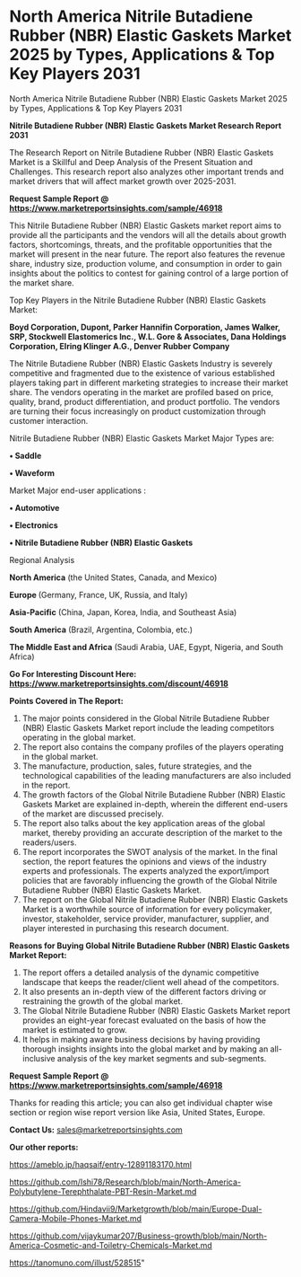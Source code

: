 # North America Nitrile Butadiene Rubber (NBR) Elastic Gaskets Market 2025 by Types, Applications & Top Key Players 2031
 North America Nitrile Butadiene Rubber (NBR) Elastic Gaskets Market 2025 by Types, Applications & Top Key Players 2031

<strong>Nitrile Butadiene Rubber (NBR) Elastic Gaskets Market Research Report 2031</strong>

The Research Report on Nitrile Butadiene Rubber (NBR) Elastic Gaskets Market is a Skillful and Deep Analysis of the Present Situation and Challenges. This research report also analyzes other important trends and market drivers that will affect market growth over 2025-2031.

<strong>Request Sample Report @ <a href=https://www.marketreportsinsights.com/sample/46918>https://www.marketreportsinsights.com/sample/46918</a></strong>

This Nitrile Butadiene Rubber (NBR) Elastic Gaskets market report aims to provide all the participants and the vendors will all the details about growth factors, shortcomings, threats, and the profitable opportunities that the market will present in the near future. The report also features the revenue share, industry size, production volume, and consumption in order to gain insights about the politics to contest for gaining control of a large portion of the market share.

Top Key Players in the Nitrile Butadiene Rubber (NBR) Elastic Gaskets Market:

<strong>Boyd Corporation, Dupont, Parker Hannifin Corporation, James Walker, SRP, Stockwell Elastomerics Inc., W.L. Gore & Associates, Dana Holdings Corporation, Elring Klinger A.G., Denver Rubber Company</strong>

The Nitrile Butadiene Rubber (NBR) Elastic Gaskets Industry is severely competitive and fragmented due to the existence of various established players taking part in different marketing strategies to increase their market share. The vendors operating in the market are profiled based on price, quality, brand, product differentiation, and product portfolio. The vendors are turning their focus increasingly on product customization through customer interaction.

Nitrile Butadiene Rubber (NBR) Elastic Gaskets Market Major Types are:

<strong>•  Saddle

•  Waveform</strong>

Market Major end-user applications :

<strong>•  Automotive

•  Electronics

•  Nitrile Butadiene Rubber (NBR) Elastic Gaskets</strong>

Regional Analysis

</u><strong><b>North America</b></strong> (the United States, Canada, and Mexico)

<strong><b>Europe </b></strong>(Germany, France, UK, Russia, and Italy)

<strong><b>Asia-Pacific</b></strong> (China, Japan, Korea, India, and Southeast Asia)

<strong><b>South America</b></strong> (Brazil, Argentina, Colombia, etc.)

<strong><b>The Middle East and Africa</b></strong> (Saudi Arabia, UAE, Egypt, Nigeria, and South Africa)

<strong>Go For Interesting Discount Here: <a href=https://www.marketreportsinsights.com/discount/46918>https://www.marketreportsinsights.com/discount/46918</a></strong>

<strong>Points Covered in The Report:</strong>
<ol>
  <li>The major points considered in the Global Nitrile Butadiene Rubber (NBR) Elastic Gaskets Market report include the leading competitors operating in the global market.</li>
  <li>The report also contains the company profiles of the players operating in the global market.</li>
  <li>The manufacture, production, sales, future strategies, and the technological capabilities of the leading manufacturers are also included in the report.</li>
  <li>The growth factors of the Global Nitrile Butadiene Rubber (NBR) Elastic Gaskets Market are explained in-depth, wherein the different end-users of the market are discussed precisely.</li>
  <li>The report also talks about the key application areas of the global market, thereby providing an accurate description of the market to the readers/users.</li>
  <li>The report incorporates the SWOT analysis of the market. In the final section, the report features the opinions and views of the industry experts and professionals. The experts analyzed the export/import policies that are favorably influencing the growth of the Global Nitrile Butadiene Rubber (NBR) Elastic Gaskets Market.</li>
  <li>The report on the Global Nitrile Butadiene Rubber (NBR) Elastic Gaskets Market is a worthwhile source of information for every policymaker, investor, stakeholder, service provider, manufacturer, supplier, and player interested in purchasing this research document.</li>
</ol>
<strong>Reasons for Buying Global Nitrile Butadiene Rubber (NBR) Elastic Gaskets Market Report:</strong>

<ol>
  <li>The report offers a detailed analysis of the dynamic competitive landscape that keeps the reader/client well ahead of the competitors.</li>
  <li>It also presents an in-depth view of the different factors driving or restraining the growth of the global market.</li>
  <li>The Global Nitrile Butadiene Rubber (NBR) Elastic Gaskets Market report provides an eight-year forecast evaluated on the basis of how the market is estimated to grow.</li>
  <li>It helps in making aware business decisions by having providing thorough insights insights into the global market and by making an all-inclusive analysis of the key market segments and sub-segments.</li>
</ol>
<strong>Request Sample Report @ <a href=https://www.marketreportsinsights.com/sample/46918>https://www.marketreportsinsights.com/sample/46918</a></strong>


Thanks for reading this article; you can also get individual chapter wise section or region wise report version like Asia, United States, Europe.

<strong>Contact Us:</strong>
sales@marketreportsinsights.com

<strong>Our other reports:</strong>

<a href=https://ameblo.jp/haqsaif/entry-12891183170.html>https://ameblo.jp/haqsaif/entry-12891183170.html</a>

<a href=https://github.com/Ishi78/Research/blob/main/North-America-Polybutylene-Terephthalate-PBT-Resin-Market.md>https://github.com/Ishi78/Research/blob/main/North-America-Polybutylene-Terephthalate-PBT-Resin-Market.md</a>

<a href=https://github.com/Hindavii9/Marketgrowth/blob/main/Europe-Dual-Camera-Mobile-Phones-Market.md>https://github.com/Hindavii9/Marketgrowth/blob/main/Europe-Dual-Camera-Mobile-Phones-Market.md</a>

<a href=https://github.com/vijaykumar207/Business-growth/blob/main/North-America-Cosmetic-and-Toiletry-Chemicals-Market.md>https://github.com/vijaykumar207/Business-growth/blob/main/North-America-Cosmetic-and-Toiletry-Chemicals-Market.md</a>

<a href=https://tanomuno.com/illust/528515>https://tanomuno.com/illust/528515</a>"
